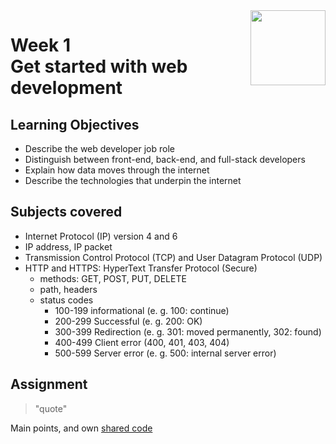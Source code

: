 <a href="../">
  <img src="/img/Introduction_to_Back-End_Development_logo.avif" width="120" align="right">
</a>

# Week 1 <br> Get started with web development

## Learning Objectives
- Describe the web developer job role
- Distinguish between front-end, back-end, and full-stack developers
- Explain how data moves through the internet
- Describe the technologies that underpin the internet

## Subjects covered
- Internet Protocol (IP) version 4 and 6
- IP address, IP packet
- Transmission Control Protocol (TCP) and User Datagram Protocol (UDP)
- HTTP and HTTPS: HyperText Transfer Protocol (Secure)
  - methods: GET, POST, PUT, DELETE
  - path, headers
  - status codes 
    - 100-199 informational (e. g. 100: continue)
    - 200-299 Successful (e. g. 200: OK)
    - 300-399 Redirection (e. g. 301: moved permanently, 302: found)
    - 400-499 Client error (400, 401, 403, 404)
    - 500-599 Server error (e. g. 500: internal server error)


## Assignment

>"quote"

Main points, and own [shared code](./code.language) 
